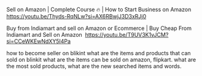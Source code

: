 Sell on Amazon | Complete Course 🔥 | How to Start Business on Amazon
https://youtu.be/Thyds-RqNLw?si=AX6RBwjJ3D3xRJj0

Buy from Indiamart and sell on Amazon or Ecommerce | Buy Cheap From Indiamart and Sell on Amazon 
https://youtu.be/T9UV3K1vJCM?si=CCeWKEwNdXY5I4Pa

how to become seller on blikint
what are the items and products that can sold on blinkit
what are the items can be sold on amazon, flipkart. what are the most sold products, what are the new searched items and words.